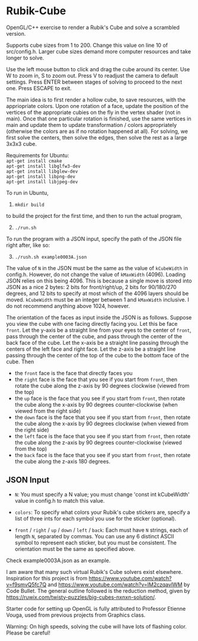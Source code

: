 # Rubik-Cube

OpenGL/C++ exercise to render a Rubik's Cube and solve a scrambled version.

Supports cube sizes from 1 to 200. Change this value on line 10 of src/config.h. Larger cube sizes demand more computer resources and take longer to solve.

Use the left mouse button to click and drag the cube around its center. Use W to zoom in, S to zoom out. Press V to readjust the camera to default settings. Press ENTER between stages of solving to proceed to the next one. Press ESCAPE to exit.

The main idea is to first render a hollow cube, to save resources, with the appriopriate colors. Upon one rotation of a face, update the position of the vertices of the appropriate cubies on the fly in the vertex shader (not in main). Once that one particular rotation is finished, use the same vertices in main and update them to update transformation / colors appropriately (otherwise the colors are as if no rotation happened at all). For solving, we first solve the centers, then solve the edges, then solve the rest as a large 3x3x3 cube. 

Requirements for Ubuntu:\
`apt-get install cmake`\
`apt-get install libglfw3-dev`\
`apt-get install libglew-dev`\
`apt-get install libpng-dev`\
`apt-get install libjpeg-dev`

To run in Ubuntu, 
1. `mkdir build`

to build the project for the first time, and then to run the actual program,

2. `./run.sh`

To run the program with a JSON input, specify the path of the JSON file right after, like so:

3. `./rush.sh example0003A.json`

The value of `N` in the JSON must be the same as the value of `kCubeWidth` in config.h. However, do not change the value of `kMaxWidth` (4096). Loading JSON relies on this being 4096. This is because a single move is stored into JSON as a nice 2 bytes: 2 bits for front/right/up, 2 bits for 90/180/270 degrees, and 12 bits to specify at most which of the 4096 layers should be moved. `kCubeWidth` must be an integer between 1 and `kMaxWidth` inclusive. I do not recommend anything above 1024, however.

The orientation of the faces as input inside the JSON is as follows. Suppose you view the cube with one facing directly facing you. Let this be face `front`. Let the y-axis be a straight line from your eyes to the center of `front`, pass through the center of the cube, and pass through the center of the back face of the cube. Let the x-axis be a straight line passing through the centers of the left face and right face. Let the z-axis be a straight line passing through the center of the top of the cube to the bottom face of the cube. Then

* the `front` face is the face that directly faces you
* the `right` face is the face that you see if you start from `front`, then rotate the cube along the z-axis by 90 degrees clockwise (viewed from the top)
* the `up` face is the face that you see if you start from `front`, then rotate the cube along the x-axis by 90 degrees counter-clockwise (when viewed from the right side)
* the `down` face is the face that you see if you start from `front`, then rotate the cube along the x-axis by 90 degrees clockwise (when viewed from the right side)
* the `left` face is the face that you see if you start from `front`, then rotate the cube along the z-axis by 90 degrees counter-clockwise (viewed from the top)
* the `back` face is the face that you see if you start from `front`, then rotate the cube along the z-axis 180 degrees.

## JSON Input
* `N`: You must specify a N value; you must change 'const int kCubeWidth' value in config.h to match this value.

* `colors`: To specify what colors your Rubik's cube stickers are, specify a list of three ints for each symbol you use for the sticker (optional).

* `front` / `right` / `up` / `down` / `left` / `back`: Each must have `N` strings, each of length `N`, separated by commas. You can use any 6 distinct ASCII symbol to represent each sticker, but you must be consistent. The orientation must be the same as specified above. 

Check example0003A.json as an example.

I am aware that many such virtual Rubik's Cube solvers exist elsewhere. Inspiration for this project is from https://www.youtube.com/watch?v=f9smvQ5fc7Q and https://www.youtube.com/watch?v=IM2czqavlWM by Code Bullet. The general outline followed is the reduction method, given by https://ruwix.com/twisty-puzzles/big-cubes-nxnxn-solution/. 

Starter code for setting up OpenGL is fully attributed to Professor Etienne Vouga, used from previous projects from Graphics class.

Warning: On high speeds, solving the cube will have lots of flashing color. Please be careful!